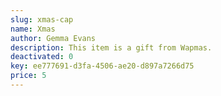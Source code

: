 ```yaml
---
slug: xmas-cap
name: Xmas
author: Gemma Evans
description: This item is a gift from Wapmas.
deactivated: 0
key: ee777691-d3fa-4506-ae20-d897a7266d75
price: 5
---
```

